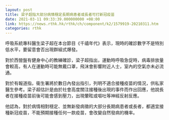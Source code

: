 ```yaml
---
layout: post
title: 梁子超指大部分病情穩定長期病患者或長者可打新冠疫苗
date: 2021-03-11 09:33:39.000000000 +08:00
link: https://news.rthk.hk/rthk/ch/component/k2/1579919-20210311.htm
categories: rthk
---
```


呼吸系統專科醫生梁子超在本台節目《千禧年代》表示，現時的確診數字不是特別低水平，要留意會否出現群組式爆發。

對於西營盤有健身中心的教練確診，梁子超指出，運動時呼吸急促時，病毒排放量會較高，有人在運動時可能無戴口罩，飛沫會影響附近人士，室內的空氣亦未必流通。

對於有報道指，衞生署將於數日內發出指引，列明不適合接種疫苗的情況，供私家醫生參考。梁子超估計是由於社會高度關注接種後出現的事件而作出回應，他說長者在接種疫苗前後可能會感到壓力，出現暈眩或嘔吐等神經反射反應。

他認為，對於病情相對穩定、並無新發病徵的大部分長期病患者或長者，都適宜接種新冠疫苗，不能預期接種任何一款疫苗，會改變自然發病的機率。
